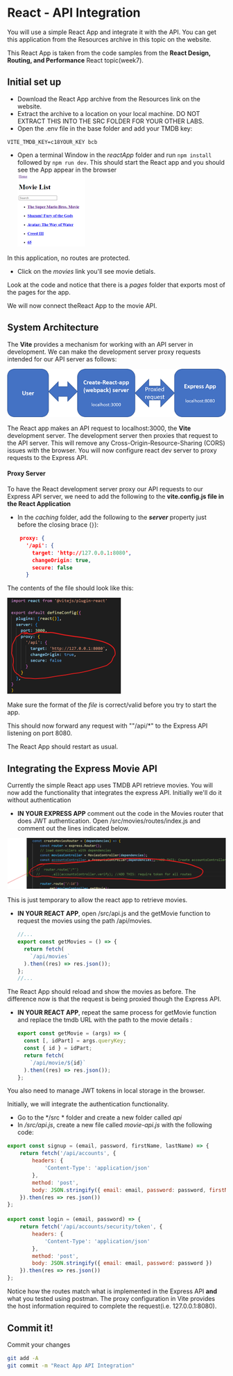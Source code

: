 # React - API Integration

You will use a simple React App and integrate it with the API. You can get this application from the Resources archive in this topic on the website.

This React App is taken from the code samples from the  **React Design, Routing, and Performance** React topic(week7). 

## Initial set up

+ Download the React App archive from the Resources link on the website.
+ Extract the archive to a location on your local machine.  DO NOT EXTRACT THIS INTO THE SRC FOLDER FOR YOUR OTHER LABS.
+ Open the .env file in the base folder and add your TMDB key:
~~~
VITE_TMDB_KEY=c18YOUR_KEY bcb
~~~
+ Open a terminal Window in the *reactApp* folder and run ``npm install`` followed by ``npm run dev``. This should start the React app and you should see the App appear in the browser  
  <img src="./img/image-20230419152405509.png" alt="image-20230419152405509" style="zoom:50%;" />

In this application, no routes are protected. 

+ Click on the *movies* link you'll see movie detials. 

Look at the code and notice that there is a *pages* folder  that exports most of the  pages for the app.

We will now connect theReact App to the movie API. 

## System Architecture

The **Vite** provides a mechanism for working with an API server in development. We can make the development server proxy requests intended for our API server as follows:

![Development Architecture](./img/2.png)

The React app makes an API request to localhost:3000, the **Vite** development server. The development server then proxies that request to the API server. This will remove any Cross-Origin-Resource-Sharing (CORS) issues with the browser.
You will now configure react dev server to proxy requests to the Express API.

#### Proxy Server
To have the React development server proxy our API requests to our Express API server, we need to add the following to the **vite.config.js file in the React Application**

+ In the *caching* folder,  add the following to the ***server*** property just before the closing brace (``}``): 

```json
    proxy: {
      '/api': {
        target: 'http://127.0.0.1:8080',
        changeOrigin: true,
        secure: false
      }
```

The contents of the file should look like this:

<img src="./img/image-20230419160725498.png" alt="image-20230419160725498" style="zoom:50%;" />

Make sure the format of the *file* is correct/valid before you try to start the app.

This should now forward any request with ""/api/*" to the Express API listening on port 8080.

The React App should restart as usual. 

## Integrating the Express Movie API

Currently the simple React app uses TMDB API retrieve movies. You will now add the functionality that integrates the express API.  Initially we'll do it without authentication

+ **IN YOUR EXPRESS APP** comment out the code in the Movies router that does JWT authentication. Open /src/movies/routes/index.js and comment out the lines indicated below. 

 <img src="./img/image-20230419155745998.png" alt="image-20230419155745998" style="zoom:50%;" />

This is just temporary to allow the react app to retrieve movies.

+ **IN YOUR REACT APP**, open /src/api.js and the getMovie function to request the movies using the path /api/movies. 

  ~~~javascript
  //...
  export const getMovies = () => {
    return fetch(
      `/api/movies`
    ).then((res) => res.json());
  };
  //...
  ~~~



The React App should reload and show the movies as before. The difference now is that the request is being proxied though the Express API. 

+ **IN YOUR REACT APP**, repeat the same process for getMovie function and replace the tmdb URL with the path to the movie details :

  ~~~javascript
  export const getMovie = (args) => {
    const [, idPart] = args.queryKey;
    const { id } = idPart;
    return fetch(
      `/api/movie/${id}`
    ).then((res) => res.json());
  };
  ~~~





You also need to manage JWT tokens in local storage in the browser.

Initially, we will integrate the authentication functionality.

+ Go to the */src * folder and create a new folder called *api*
+ In  */src/api.js*, create a new file called *movie-api.js* with the following code:

```javascript
export const signup = (email, password, firstName, lastName) => {
    return fetch('/api/accounts', {
        headers: {
            'Content-Type': 'application/json'
        },
        method: 'post',
        body: JSON.stringify({ email: email, password: password, firstName: firstName, lastName: lastName })
    }).then(res => res.json())
};

export const login = (email, password) => {
    return fetch('/api/accounts/security/token', {
        headers: {
            'Content-Type': 'application/json'
        },
        method: 'post',
        body: JSON.stringify({ email: email, password: password })
    }).then(res => res.json())
};

```

Notice how the routes match what is implemented in the Express API **and** what you tested using postman. The proxy configuration in Vite provides the host information required to complete the request(i.e. 127.0.0.1:8080). 

## Commit it!
Commit your changes
~~~bash
git add -A
git commit -m "React App API Integration"
~~~